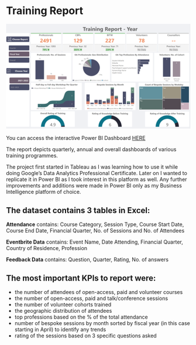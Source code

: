 # Training Report

![Dashboard](https://github.com/aaron-nathaniel/training_report/blob/main/training_report_dashboard.png)

You can access the interactive Power BI Dashboard [HERE](https://app.powerbi.com/reportEmbed?reportId=b1166d77-2e33-4d5a-b0c7-cded082d3a0d&autoAuth=true&ctid=3de1f4bf-5be5-448f-bdbe-855f267919d2)

The report depicts quarterly, annual and overall dashboards of various training programmes. 

The project first started in Tableau as I was learning how to use it while doing Google’s Data Analytics Professional Certificate. Later on I wanted to replicate it in Power BI as I took interest in this platform as well. Any further improvements and additions were made in Power BI only as my Business Intelligence platform of choice.

## The dataset contains 3 tables in Excel:

**Attendance** contains: Course Category, Session Type, Course Start Date, Course End Date, Financial Quarter, No. of Sessions and No. of Attendees

**Eventbrite Data** contains: Event Name, Date Attending, Financial Quarter, Country of Residence, Profession

**Feedback Data** contains: Question, Quarter, Rating, No. of answers

## The most important KPIs to report were:

- the number of attendees of open-access, paid and volunteer courses
- the number of open-access, paid and talk/conference sessions
- the number of volunteer cohorts trained
- the geographic distribution of attendees
- top professions based on the % of the total attendance
- number of bespoke sessions by month sorted by fiscal year (in this case starting in April) to identify any trends
- rating of the sessions based on 3 specific questions asked
